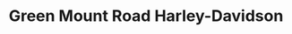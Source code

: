 ---
title: "Green Mount Road Harley-Davidson"
url: /ofallon/green-mount-road-harley-davidson/
shop: Motorrad
---
